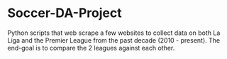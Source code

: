 # Soccer-DA-Project
Python scripts that web scrape a few websites to collect data on both La Liga and the Premier League from the past decade (2010 - present). The end-goal is to compare the 2 leagues against each other.
